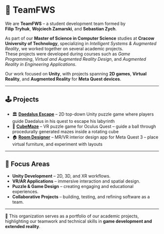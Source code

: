 # 👥 TeamFWS

We are **TeamFWS** – a student development team formed by  
**Filip Tryhuk**, **Wojciech Zamarski**, and **Sebastian Zych**.  

As part of our **Master of Science in Computer Science** studies at **Cracow University of Technology**, specializing in *Intelligent Systems & Augmented Reality*, we worked together on several academic projects.  
These projects were developed during courses such as *Game Programming*, *Virtual and Augmented Reality Design*, and *Augmented Reality in Engineering Applications*.  

Our work focused on **Unity**, with projects spanning **2D games**, **Virtual Reality**, and **Augmented Reality** for **Meta Quest devices**.  

---

## 🕹️ Projects

- 🏛️ [**Daedalus Escape**](https://github.com/TeamFWS/daedalus-escape) – 2D top-down Unity puzzle game where players guide Daedalus in his quest to escape his labyrinth
- 🎲 [**CubeMaze**](https://github.com/TeamFWS/cube-maze) – VR puzzle game for Oculus Quest – guide a ball through procedurally generated mazes inside a rotating cube
- 🏠 [**Room Designer**](https://github.com/TeamFWS/room-designer) – MR/VR interior design app for Meta Quest 3 – place virtual furniture, and experiment with layouts 

---

## 🎯 Focus Areas
- **Unity Development** – 2D, 3D, and XR workflows.  
- **VR/AR Applications** – immersive interaction and spatial design.  
- **Puzzle & Game Design** – creating engaging and educational experiences.  
- **Collaborative Projects** – building, testing, and refining software as a team.  

---

📌 This organization serves as a portfolio of our academic projects, highlighting our teamwork and technical skills in **game development and extended reality**.  

